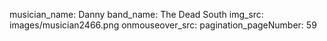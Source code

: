 musician_name: Danny
band_name: The Dead South
img_src: images/musician2466.png
onmouseover_src: 
pagination_pageNumber: 59